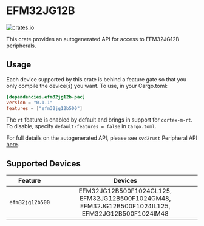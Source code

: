 # EFM32JG12B
    
[![crates.io](https://img.shields.io/crates/v/efm32jg12b-pac?label=efm32jg12b)](https://crates.io/crates/efm32jg12b-pac)

This crate provides an autogenerated API for access to EFM32JG12B peripherals.

## Usage

Each device supported by this crate is behind a feature gate so that you only
compile the device(s) you want. To use, in your Cargo.toml:

```toml
[dependencies.efm32jg12b-pac]
version = "0.1.1"
features = ["efm32jg12b500"]
```

The `rt` feature is enabled by default and brings in support for `cortex-m-rt`.
To disable, specify `default-features = false` in `Cargo.toml`.

For full details on the autogenerated API, please see `svd2rust` Peripheral API [here].
  
[here]: https://docs.rs/svd2rust/0.24.0/svd2rust/#peripheral-api

## Supported Devices
| Feature | Devices |
|:-----:|:-------:|    
|`efm32jg12b500`|EFM32JG12B500F1024GL125, EFM32JG12B500F1024GM48, EFM32JG12B500F1024IL125, EFM32JG12B500F1024IM48|
